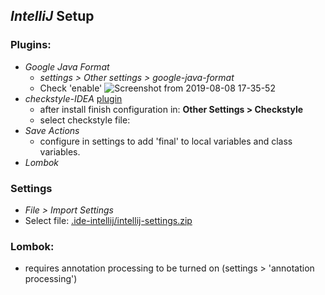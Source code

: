 ## *IntelliJ* Setup

### Plugins:
  - *Google Java Format*
    - *settings > Other settings > google-java-format*
    - Check 'enable'
      ![Screenshot from 2019-08-08 17-35-52
      ](https://user-images.githubusercontent.com/12397753/62746114-07cc2b80-ba03-11e9-9ac0-0b1e6e1e8788.png)
  - *checkstyle-IDEA* [plugin](https://github.com/jshiell/checkstyle-idea)
    - after install finish configuration in: **Other Settings > Checkstyle**
    - select checkstyle file:
  - *Save Actions*
    - configure in settings to add 'final' to local variables and class variables.
  - *Lombok*

### Settings
  - *File > Import Settings*
  - Select file: [.ide-intellij/intellij-settings.zip
   ](https://github.com/triplea-game/triplea/blob/master/.ide-intellij/intellij-settings.zip)

### Lombok:
 - requires annotation processing to be turned on (settings > 'annotation processing')

